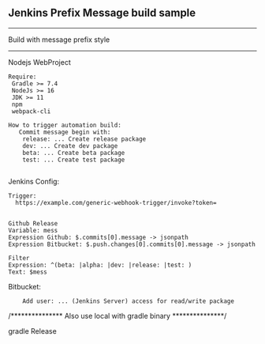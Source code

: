 ## Jenkins Prefix Message build sample ##

****************************************
 Build with message prefix style
****************************************

Nodejs WebProject
```
Require:
 Gradle >= 7.4
 NodeJs >= 16
 JDK >= 11
 npm
 webpack-cli

How to trigger automation build:  
   Commit message begin with:
    release: ... Create release package
    dev: ... Create dev package
    beta: ... Create beta package
    test: ... Create test package
     
```

Jenkins Config:

```
Trigger:
  https://example.com/generic-webhook-trigger/invoke?token=


Github Release 
Variable: mess
Expression Github: $.commits[0].message -> jsonpath 
Expression Bitbucket: $.push.changes[0].commits[0].message -> jsonpath 
  
Filter
Expression: ^(beta: |alpha: |dev: |release: |test: )
Text: $mess  

```

Bitbucket:
```
    Add user: ... (Jenkins Server) access for read/write package
```

/*************** Also use local with gradle binary ***************/

gradle Release
